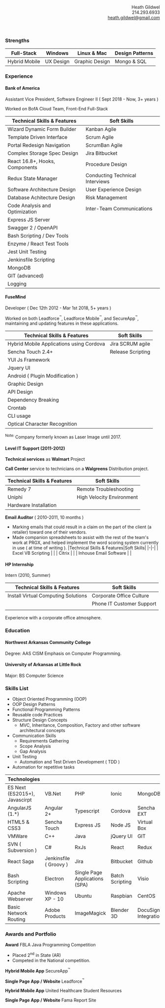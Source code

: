 <header>
  <p align="right">
    <span class="c14">Heath Gildwel</span><br>
    <span class="c14">214.293.6933</span><br>
    <a href="mailto:heath.gildwel@gmail.com">heath.gildwel@gmail.com</a>
  </p>
</header>

### Strengths

| Full-Stack    | Windows   | Linux & Mac    | Design Patterns |
| ------------- | --------- | -------------- | --------------- |
| Hybrid Mobile | UX Design | Graphic Design | Mongo & SQL     |

### Experience

#### Bank of America

Assistant Vice President, Software Engineer II ( Sept 2018 - Now, 3+ years )

Worked on BofA Cloud Team, Front-End Full-Stack

| Technical Skills & Features    | Soft Skills                     |
| ------------------------------ | ------------------------------- |
| Wizard Dynamic Form Builder    | Kanban Agile                    |
| Template Driven Interface      | Scrum Agile                     |
| Portal Redesign Navigation     | ScrumBan Agile                  |
| Complex Storage Spec Design    | Jira Bitbucket                  |
| React 16.8+, Hooks, Components | Procedure Design                |
| Redux State Manager            | Conducting Technical Interviews |
| Software Architecture Design   | User Experience Design          |
| Database Achitecture Design    | Risk Management                 |
| Code Analysis and Optimization | Inter-Team Communications       |
| Express JS Server              |                                 |
| Swagger 2 / OpenAPI            |                                 |
| Bash Scripting / Dev Tools     |                                 |
| Enzyme / React Test Tools      |                                 |
| Jest Unit Testing              |                                 |
| Jenkinsfile Scripting          |                                 |
| MongoDB                        |                                 |
| GIT (advanced)                 |                                 |
| Logging                        |                                 |

#### FuseMind

Developer ( Dec 12th 2012 - Mar 1st 2018, 5+ years )

Worked on both Leadforce<sup>&trade;</sup>, Leadforce Mobile<sup>&trade;</sup>, and SecureApp<sup>&trade;</sup>, maintaining and updating features in these applications.

| Technical Skills & Features              | Soft Skills       |
| ---------------------------------------- | ----------------- |
| Hybrid Mobile Applications using Cordova | Jira SCRUM agile  |
| Sencha Touch 2.4+                        | Release Scripting |
| YUI Js Framework                         |                   |
| Jquery UI                                |                   |
| Android ( Plugin Modification )          |                   |
| Graphic Design                           |                   |
| API Design                               |                   |
| Dependency Breaking                      |                   |
| Crontab                                  |                   |
| CLI usage                                |                   |
| Optical Character Recognition            |                   |

<sup>Note: </sup>Company formerly known as Laser Image until 2017.

#### Level IT Support (2011-2012)

**Technical services** as **Walmart** Project

**Call Center** service to technicians on a **Walgreens** Distribution project.

| Technical Skills & Features | Soft Skills               |
| --------------------------- | ------------------------- |
| Remedy 7                    | Remote Troubleshooting    |
| Uniphi                      | High Velocity Environment |
| Hardware Installation       |                           |

**Email Auditor** ( 2010-2011, 10 months )

- Marking emails that could result in a claim on the part of the client (a retailer) toward one of their vendors.
- Made companion spreadsheets to assist with the rest of the team's work at PRGX, and helped implement the word scoring system currently in use ( at time of writing ).
  |Technical Skills & Features|Soft Skills|
  |-|-|
  | Excel VB Scripting | |
  | Citrix | |
  | Inhouse Email Software | |

#### HP Internship

Intern (2010, Summer)

| Technical Skills & Features         | Soft Skills               |
| ----------------------------------- | ------------------------- |
| Install Virtual Computing Solutions | Corporate Office Culture  |
|                                     | Phone IT Customer Support |
|                                     |                           |

Experience with a corporate office atmosphere.

### Education

#### Northwest Arkansas Community College

Degree: AAS CISM Emphasis on Computer Programming.

#### University of Arkansas at Little Rock

Major: BS Computer Science

### Skills List

- Object Oriented Programming (OOP)
- OOP Design Patterns
- Functional Programming Patterns
- Reusable code Practices
- Structure Design Concepts
  - MVC, Inheritance, Composition, Factory and other software architectural concepts
- Communication Skills
  - Requirements Gathering
  - Scope Analysis
  - Gap Analysis
- Unit Testing
  - Automation and Test Driven Development ( TDD )
- Automation for repetitive tasks

| Technologies                  |                        |                                |                 |                      |
| ----------------------------- | ---------------------- | ------------------------------ | --------------- | -------------------- |
| ES Next (ES2015+), Javascirpt | VB.Net                 | PHP                            | Ionic           | MongoDB              |
| AngularJS (1.\*)              | Angular 2+             | Typescript                     | Cordova         | Sencha EXT           |
| HTML5 & CSS3                  | Sencha Touch           | Express JS                     | Node JS         | Virtual Box          |
| VMWare                        | C++                    | Java                           | jQuery UI       | GIT                  |
| SVN ( Subversion )            | C#                     | RxJs                           | React           | Redux                |
| React Saga                    | Jenkinsfile ( Groovy ) | Jira                           | Bitbucket       | Github               |
| Bash Scripting                | Electron               | Single Page Applications (SPA) | Batch Scripting | Visio                |
| Apache Webserver              | Windows XP - 10        | Ubuntu                         | Raspbian        | CentOS               |
| Basic Network Routing         | Adobe Products         | ImageMagick                    | Blender 3D      | DocuSign Integration |

### Awards and Portfolio

**Award** FBLA Java Programming Competition

- Placed 2<sup>nd</sup> in State (AR)
- Competed in the National competition.

**Hybrid Mobile App** SecureApp<sup>&trade;</sup>

**Single Page App / Website** Leadforce<sup>&trade;</sup>

**Hybrid Mobile App** United Healthcare Student Resources

**Single Page App / Website** Fama Report Site

<div class="page no-print" style="visibility: hidden;">
    <p class="c23">
        <span class="c34">Strengths Full-Stack Windows Linux and Mac Design Patterns Hybrid Mobile Graphic Design UX Design SQL Databases Experience FuseMind, Developer ( Dec 12th 2012 - Mar 1st 2018, 5+ years ) Hybrid Mobile applications using Cordova, multiple JS frameworks. Graphic Design, Project Planning, Agile Development using Jira. API Design, Dependency Breaking and enforcing best practices. Company formerly known as Laser Image until 2017. Level IT Support (2011-2012) Technical services as Walmart Project Call Center service to technicians on a Walgreens Distribution project. Remote Troubleshooting, Experience with Remedy 7 and Uniphi, working in a highly active environment. Additionally, installed video cards into multiple Hewlett Packard PC&rsquo;s. Email Auditor ( 2010-2011, 10 months ) Marking emails that could result in a claim on the part of the client (a retailer) toward one of their vendors. Made companion spreadsheets to assist with the rest of the team&#39;s work at PRGX, and helped implement the word scoring system currently in use. Clerical and Analysis Skills, Citrix Use, and in-house software usage. HP Internship (2010, Summer) Experience with a corporate office atmosphere. Phone Supporting Printers and Computers. Dealt directly with customers. Education - Northwest Arkansas Community College, Degree: AAS CISM Emphasis on Computer Programming. Skills - Object Oriented Programming (OOP) - Design Patterns used to solve multiple issues, both Inheritance and Composition patterns of reusable code. Structure Design Concepts - MVC, Inheritance, Composition, Factory and other software architectural concepts. Communication Skills - Explaining technical concepts to clarify requirements quickly, and generating documentation for code when needed. Unit Testing - Automated testing and test-driven development. Automation - Crontab and Scheduled Tasks in production environments. Programming Languages and Frameworks, PHP, HTML5, CSS3, Javascript, ECMA 6 / 2016, VB.NET, PostgreSQL, MySQL, DOS, Bash, jQuery, jQuery UI, Angular 1, Angular 2+, Ionic 1, Ionic 2+, Cordova, SVG, Node, Express JS, Sencha Ext, Sencha Touch, RxJS, NoSQL, Apache, GIT, SVN, Typescript, C++, C#, Java Operating Systems - Experience with Windows XP thru 10, &nbsp;Linux Ubuntu 12.04x64, Ubuntu 13.04/10x64 on SecureBoot machines, Raspbian, CentOS Hardware Break-Fix - Installed multiple cards, hard drives, boards, and specialized components into PC&rsquo;s. Troubleshooting the device for issues with the physical layer. Graphic Design - including Adobe software, ImageMagick and other products. Software Experience - Microsoft Office, Google Docs and Services, Adobe Creative Suite, Blender 3D. Awards and Portfolio Award - FBLA Java Programming Competition Placed 2nd in State (AR) in Competed in the National competition. Mobile App - Londen SecureApp Project using Sencha Touch 2.4 and Apache Cordova. MVC Javascript Framework. Docusign Integration for signature on-site. Data Gathering and Validation based on complex, multi-state rule-set. Website - Leadforce Lead Management System PHP MVC Framework. Front-end UX Design and Implementation. Maintaining Existing project. Integrated Payment System Updates. Data Search and Management. Automated Tasks using Crontab. Mobile App - United Healthcare Student Resources Mobile App Sencha Touch 2 for first version, Ionic 2+ / Angular 2+ for second version. Complex API requests using React Observables. Translate concept images into working User Interfaces. Unit Testing via Mocha JS, Mocking required classes. Website - Fama Report Site Node / Express JS Backend. Separate Routing for API and Page requests. Login kept separate for reusability. Angular JS Front-End.</span>
    </p>
    <div><p class="c23 c27"><span class="c20 c38"></span></p></div>
</div>

[Projects](./projects/)
[Education](./education)
[Resume](./resume/)
[Technologies](./technologies/)
